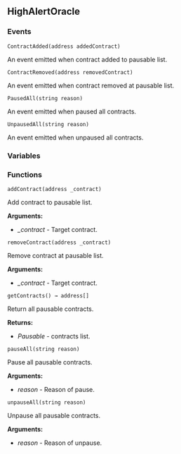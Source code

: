 ## HighAlertOracle





### Events
```solidity
ContractAdded(address addedContract)
```

An event emitted when contract added to pausable list.



```solidity
ContractRemoved(address removedContract)
```

An event emitted when contract removed at pausable list.



```solidity
PausedAll(string reason)
```

An event emitted when paused all contracts.



```solidity
UnpausedAll(string reason)
```

An event emitted when unpaused all contracts.




### Variables

### Functions
```solidity
addContract(address _contract)
```

Add contract to pausable list.




**Arguments:**
- *_contract* - Target contract.

```solidity
removeContract(address _contract)
```

Remove contract at pausable list.




**Arguments:**
- *_contract* - Target contract.

```solidity
getContracts() → address[]
```

Return all pausable contracts.




**Returns:**
- *Pausable* - contracts list.

```solidity
pauseAll(string reason)
```

Pause all pausable contracts.




**Arguments:**
- *reason* - Reason of pause.

```solidity
unpauseAll(string reason)
```

Unpause all pausable contracts.




**Arguments:**
- *reason* - Reason of unpause.

